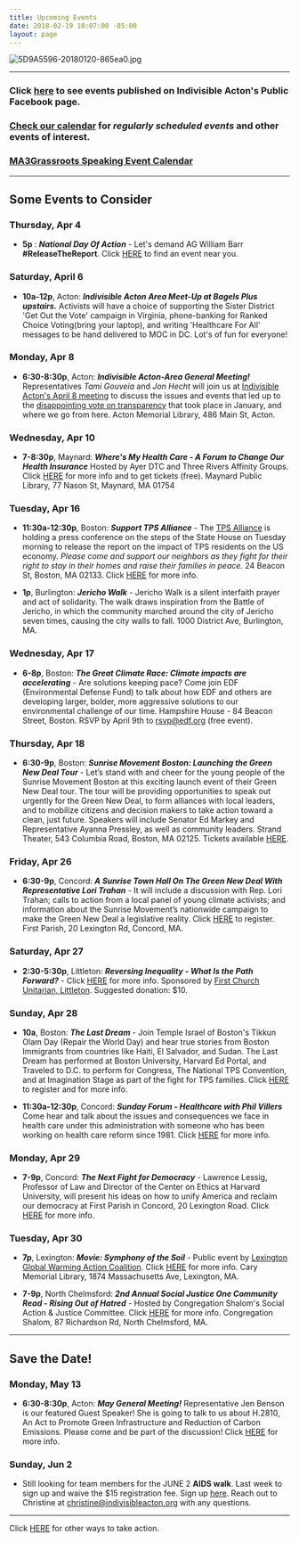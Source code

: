 ```yaml
---
title: Upcoming Events
date: 2018-02-19 10:07:00 -05:00
layout: page
---
```


![5D9A5596-20180120-865ea0.jpg](/uploads/5D9A5596-20180120-865ea0.jpg)

---

### Click [here](https://www.facebook.com/pg/IndivisibleActon/events/?ref=page_internal) to see events published on Indivisible Acton's Public Facebook page.

### [Check our calendar](http://www.indivisibleacton.org/calendar.html) for *regularly scheduled events* and other events of interest.

### [MA3Grassroots Speaking Event Calendar](https://www.ma3grassroots.com/event-calendar)

---

## Some Events to Consider

### Thursday, Apr 4

* **5p** : ***National Day Of Action*** - Let's demand AG William Barr **#ReleaseTheReport**.  Click [HERE](https://www.trumpisnotabovethelaw.org/event/mueller-firing-rapid-response/search/?source=homepage) to find an event near you.

### Saturday, April 6

* **10a-12p**, Acton:  ***Indivisible Acton Area Meet-Up at Bagels Plus upstairs.*** Activists will have a choice of supporting the Sister District 'Get Out the Vote' campaign in Virginia, phone-banking for Ranked Choice Voting(bring your laptop), and writing 'Healthcare For All' messages to be hand delivered to MOC in DC. Lot's of fun for everyone!

### Monday, Apr 8

* **6:30-8:30p**, Acton: ***Indivisible Acton-Area General Meeting!***  Representatives *Tami Gouveia* and *Jon Hecht* will join us at [Indivisible Acton's April 8 meeting](https://docs.google.com/document/d/1ZLFkZM0gIvp2fpYjBiN1PE7vDV1zrWcj1IVDwwqF6bA) to discuss the issues and events that led up to the [disappointing vote on transparency](https://www.masslive.com/news/2019/01/massachusetts-house-rejects-rules-meant-to-boost-transparency.html) that took place in January, and where we go from here.  Acton Memorial Library, 486 Main St, Acton.

### Wednesday, Apr 10

* **7-8:30p**, Maynard: ***Where's My Health Care - A Forum to Change Our Health Insurance*** Hosted by Ayer DTC and Three Rivers Affinity Groups.  Click [HERE](https://www.facebook.com/events/258742528339328/) for more info and to get tickets (free).  Maynard Public Library, 77 Nason St, Maynard, MA 01754

### Tuesday, Apr 16

* **11:30a-12:30p**, Boston: ***Support TPS Alliance*** - The [TPS Alliance](https://www.nationaltpsalliance.org/) is holding a press conference on the steps of the State House on Tuesday morning to release the report on the impact of TPS residents on the US economy. *Please come and support our neighbors as they fight for their right to stay in their homes and raise their families in peace.* 24 Beacon St, Boston, MA 02133. Click [HERE](https://www.facebook.com/events/335371007331445/?notif_t=event_calendar_create&notif_id=1555014681699881) for more info.


* **1p**, Burlington: ***Jericho Walk*** - Jericho Walk is a silent interfaith prayer and act of solidarity. The walk draws inspiration from the Battle of Jericho, in which the community marched around the city of Jericho seven times, causing the city walls to fall.  1000 District Ave, Burlington, MA.

### Wednesday, Apr 17

* **6-8p**, Boston: ***The Great Climate Race: Climate impacts are accelerating*** - Are solutions keeping pace? Come join EDF (Environmental Defense Fund) to talk about how EDF and others are developing larger, bolder, more aggressive solutions to our environmental challenge of our time. Hampshire House - 84 Beacon Street, Boston.  RSVP by April 9th to rsvp@edf.org (free event).

### Thursday, Apr 18

* **6:30-9p**, Boston: ***Sunrise Movement Boston: Launching the Green New Deal Tour*** - Let’s stand with and cheer for the young people of the Sunrise Movement Boston at this exciting launch event of their Green New Deal tour. The tour will be providing opportunities to speak out urgently for the Green New Deal, to form alliances with local leaders, and to mobilize citizens and decision makers to take action toward a clean, just future. Speakers will include Senator Ed Markey and Representative Ayanna Pressley, as well as community leaders. Strand Theater, 543 Columbia Road, Boston, MA 02125.  Tickets available [HERE](https://actionnetwork.org/events/boston-launching-the-green-new-deal-tour-2).

### Friday, Apr 26

* **6:30-9p**, Concord: ***A Sunrise Town Hall On The Green New Deal With Representative Lori Trahan*** -  It will include a discussion with Rep. Lori Trahan; calls to action from a local panel of young climate activists; and information about the Sunrise Movement’s nationwide campaign to make the Green New Deal a legislative reality. Click [HERE](bit.ly/2v1ySXa) to register.  First Parish, 20 Lexington Rd, Concord, MA. 


### Saturday, Apr 27

* **2:30-5:30p**, Littleton: ***Reversing Inequality - What Is the Path Forward?*** - Click [HERE](https://www.fculittle.org/events/reversing-inequality-what-is-the-path-forward/) for more info.  Sponsored by [First Church Unitarian, Littleton](www.fculittle.org).  Suggested donation: $10.


### Sunday, Apr 28

* **10a**, Boston: ***The Last Dream*** - Join Temple Israel of Boston's Tikkun Olam Day (Repair the World Day) and hear true stories from Boston Immigrants from countries like Haiti, El Salvador, and Sudan.
  The Last Dream has performed at Boston University, Harvard Ed Portal, and Traveled to D.C. to perform for Congress, The National TPS Convention, and at Imagination Stage as part of the fight for TPS families. Click [HERE](https://www.eventbrite.com/e/the-last-dream-tickets-59799036528) to register and for more info.

* **11:30a-12:30p**, Concord: ***Sunday Forum - Healthcare with Phil Villers*** Come hear and talk about the issues and consequences we face in health care under this administration with someone who has been working on health care reform since 1981. Click [HERE](https://www.facebook.com/photo.php?fbid=2695691413780949&set=a.544041698945942&type=1&theater) for more info.  

### Monday, Apr 29

* **7-9p**, Concord: ***The Next Fight for Democracy*** - Lawrence Lessig, Professor of Law and Director of the Center on Ethics at Harvard University, will present his ideas on how to unify America and reclaim our democracy at First Parish in Concord, 20 Lexington Road.  Click [HERE](https://patch.com/massachusetts/concord/calendar/event/20190429/547206/lawrence-lessig-speaks-the-next-fight-for-democracy) for more info.  


### Tuesday, Apr 30

* **7p**, Lexington: ***Movie: Symphony of the Soil*** - Public event by [Lexington Global Warming Action Coalition](http://lexgwac.org). Click [HERE](http://lexgwac.org/?p=2303) for more info.  Cary Memorial Library, 1874 Massachusetts Ave, Lexington, MA.  

* **7-9p**, North Chelmsford: ***2nd Annual Social Justice One Community Read - Rising Out of Hatred*** - Hosted by Congregation Shalom's Social Action & Justice Committee.  Click [HERE](https://drive.google.com/file/d/1qHx9BCyRsXkLaM82NiPktH0JHC24ymuC/view) for more info.  Congregation Shalom, 87 Richardson Rd, North Chelmsford, MA.

---

## Save the Date!

### Monday, May 13

* **6:30-8:30p**, Acton: ***May General Meeting!***  Representative Jen Benson is our featured Guest Speaker! She is going to talk to us about H.2810, An Act to Promote Green Infrastructure and Reduction of Carbon Emissions. Please come and be part of the discussion!  Click [HERE](https://docs.google.com/document/d/1-9GxuTCYZmSotPPzStLssoH6AjZdbccoMfSlanplVd8/) for more info.


### Sunday, Jun 2

* Still looking for team members for the JUNE 2 **AIDS walk**. Last week to sign up and waive the $15 registration fee. Sign up [here](https://u1584542.ct.sendgrid.net/mpss/c/JwE/ni0YAA/t.2p9/PM14XI-8RKWdFnI7JcP-Yw/h5/Vk58CdpjXfDev4xd8DLn5a4A180qbcUQ2TMObz0vy-2BAmq-2FHpfNxqR0YJsMg44xPyeJZpTD3p-2Bhcu68Fl3cWXGkynS62hub2SDOT-2FOrHciIqMkmQEXxe7ucF85HeIyLqzLZNImbkr0G-2Fym9uRH4Q6SSp70YwJsXkfyqUQBZSr23k0OHv7xd41vNI79E5ToZWaszCpSpUsNYVKEIa0m7hNPS-2FHh6kOi1RLEIUVvgBUbIYy01aG3CL-2FjtGM5XT-2Bsk2Q-2B9I1gf-2FVK8ukZ32ZRfEfqzk2-2Bjhu1rubmbNf1HwAmXsBJ34NKOsZshnJZNV-2BF9JVlyfqK4wWwiY2lLKIXF2yoY5HesEMLQpz3LfZYw5-2BPmXohHJOHwLvlXUbCpUqXzayu6ei2mP1iCipiOnL2nA4YDNsIXr-2BiGApye-2FPstZYisGu0eUWGq6ByOzWdXdgSTRhzKh5GHi5qA-2FW5teKYqtc2w-3D-3D). Reach out to Christine at [christine@indivisibleacton.org](mailto:christine@indivisibleacton.org) with any questions.

---

Click [HERE](http://www.indivisibleacton.org/take-action.html) for other ways to take action.